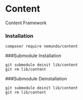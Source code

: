 # Content
Content Framework


### Installation
```
composer require nemundo/content
```













###Submodule Installation
```
git submodule deinit lib/content
git rm lib/content
```


###Submodule Deinstallation
```
git submodule deinit lib/content
git rm lib/content
```


